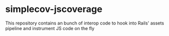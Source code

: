 simplecov-jscoverage
====================

This repository contains an bunch of interop code to hook into Rails' assets pipeline and instrument JS code on the fly